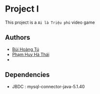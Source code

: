 
# Project I

This project is a `Ai là Triệu phú` video game 


## Authors

- [Bùi Hoàng Tú](https://github.com/BuiHoangTu)
- [Phạm Huy Hà Thái](https://github.com/hathai25)
- []()

## Dependencies

- JBDC : mysql-connector-java-5.1.40
